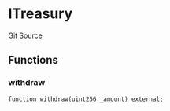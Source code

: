 # ITreasury
[Git Source](https://github.com/GadzeFinance/dappContracts/blob/c722006f91e5a8b00322356d0c967de90bbae6e0/src/interfaces/ITreasury.sol)


## Functions
### withdraw


```solidity
function withdraw(uint256 _amount) external;
```

